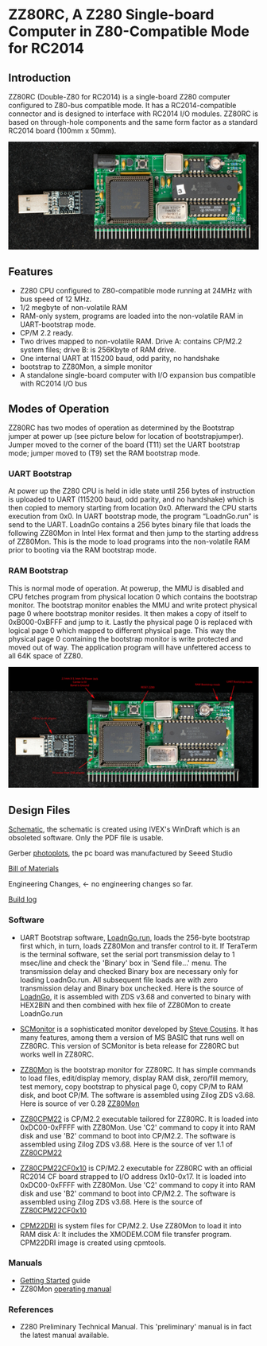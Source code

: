 # ZZ80RC, A Z280 Single-board Computer in Z80-Compatible Mode for RC2014
## Introduction

ZZ80RC (Double-Z80 for RC2014) is a single-board Z280 computer configured to Z80-bus compatible mode. It has a RC2014-compatible connector and is designed to interface with RC2014 I/O modules. ZZ80RC is based on through-hole components and the same form factor as a standard RC2014 board (100mm x 50mm).

![](ZZ80RC_main.jpeg)
## Features

* Z280 CPU configured to Z80-compatible mode running at 24MHz with bus speed of 12 MHz.
* 1/2 megbyte of non-volatile RAM
* RAM-only system, programs are loaded into the non-volatile RAM in UART-bootstrap mode.
* CP/M 2.2 ready.
* Two drives mapped to non-volatile RAM. Drive A: contains CP/M2.2 system files; drive B: is 256Kbyte of RAM drive.
* One internal UART at 115200 baud, odd parity, no handshake
* bootstrap to ZZ80Mon, a simple monitor
* A standalone single-board computer with I/O expansion bus compatible with RC2014 I/O bus

## Modes of Operation

ZZ80RC has two modes of operation as determined by the Bootstrap jumper at power up (see picture below for location of bootstrapjumper). Jumper moved to the corner of the board (T11) set the UART bootstrap mode; jumper moved to (T9) set the RAM bootstrap mode.
### UART Bootstrap

At power up the Z280 CPU is held in idle state until 256 bytes of instruction is uploaded to UART (115200 baud, odd parity, and no handshake) which is then copied to memory starting from location 0x0. Afterward the CPU starts execution from 0x0. In UART bootstrap mode, the program “LoadnGo.run” is send to the UART. LoadnGo contains a 256 bytes binary file that loads the following ZZ80Mon in Intel Hex format and then jump to the starting address of ZZ80Mon. This is the mode to load programs into the non-volatile RAM prior to booting via the RAM bootstrap mode.
### RAM Bootstrap

This is normal mode of operation. At powerup, the MMU is disabled and CPU fetches program from physical location 0 which contains the bootstrap monitor. The bootstrap monitor enables the MMU and write protect physical page 0 where bootstrap monitor resides. It then makes a copy of itself to 0xB000-0xBFFF and jump to it. Lastly the physical page 0 is replaced with logical page 0 which mapped to different physical page. This way the physical page 0 containing the bootstrap monitor is write protected and moved out of way. The application program will have unfettered access to all 64K space of ZZ80.

![](ZZ80RC_features.jpeg)
## Design Files

[Schematic](zz80rc_scm.pdf), the schematic is created using IVEX's WinDraft which is an obsoleted software. Only the PDF file is usable.

Gerber [photoplots](zz80rc_rev0.zip), the pc board was manufactured by Seeed Studio

[Bill of Materials](zz80rc_r0_bom.txt)

Engineering Changes, ← no engineering changes so far.

[Build log](Manuals/ZZ80RC_construction_log.md)
### Software

* UART Bootstrap software, [LoadnGo.run](SysSoftware/loadngo.run), loads the 256-byte bootstrap first which, in turn, loads ZZ80Mon and transfer control to it. If TeraTerm is the terminal software, set the serial port transmission delay to 1 msec/line and check the 'Binary' box in 'Send file…' menu. The transmission delay and checked Binary box are necessary only for loading LoadnGo.run. All subsequent file loads are with zero transmission delay and Binary box unchecked.  Here is the source of [LoadnGo](SysSoftware/LoadnGo.asm), it is assembled with ZDS v3.68 and converted to binary with HEX2BIN and then combined with hex file of ZZ80Mon to create LoadnGo.run

* [SCMonitor](SysSoftware/SCMonitor.hex) is a sophisticated monitor developed by [Steve Cousins](http://scc.me.uk/). It has many features, among them a version of MS BASIC that runs well on ZZ80RC. This version of SCMonitor is beta release for Z280RC but works well in ZZ80RC. 

* [ZZ80Mon](SysSoftware/ZZ80Mon.hex) is the bootstrap monitor for ZZ80RC. It has simple commands to load files, edit/display memory, display RAM disk, zero/fill memory, test memory, copy bootstrap to physical page 0, copy CP/M to RAM disk, and boot CP/M. The software is assembled using Zilog ZDS v3.68.  Here is source of ver 0.28 [ZZ80Mon](SysSoftware/ZZ80mon.asm)

* [ZZ80CPM22](SysSoftware/ZZ80CPM22.hex) is CP/M2.2 executable tailored for ZZ80RC. It is loaded into 0xDC00-0xFFFF with ZZ80Mon. Use 'C2' command to copy it into RAM disk and use 'B2' command to boot into CP/M2.2. The software is assembled using Zilog ZDS v3.68. Here is the source of ver 1.1 of [ZZ80CPM22](SysSoftware/ZZ80CPM22.asm)
* [ZZ80CPM22CF0x10](SysSoftware/CPM22allCF0x10.hex) is CP/M2.2 executable for ZZ80RC with an official RC2014 CF board strapped to I/O address 0x10-0x17.  It is loaded into 0xDC00-0xFFFF with ZZ80Mon. Use 'C2' command to copy it into RAM disk and use 'B2' command to boot into CP/M2.2. The software is assembled using Zilog ZDS v3.68. Here is the source of [ZZ80CPM22CF0x10](SysSoftware/CPM22allCF0x10.asm)

* [CPM22DRI](SysSoftware/CPM22DRI.HEX) is system files for CP/M2.2. Use ZZ80Mon to load it into RAM disk A: It includes the XMODEM.COM file transfer program. CPM22DRI image is created using cpmtools.
### Manuals

* [Getting Started](Manuals/GettingStartedGuide.md) guide
* ZZ80Mon [operating manual](Manuals/ZZ80Mon_manual.md)
### References

* Z280 Preliminary Technical Manual. This 'preliminary' manual is in fact the latest manual available.
